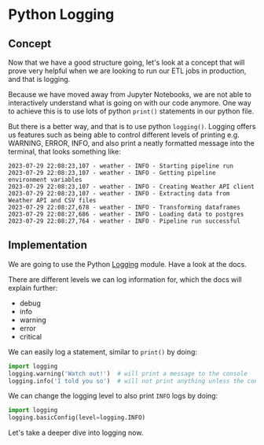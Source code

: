 # Python Logging 

## Concept 

Now that we have a good structure going, let's look at a concept that will prove very helpful when we are looking to run our ETL jobs in production, and that is logging. 

Because we have moved away from Jupyter Notebooks, we are not able to interactively understand what is going on with our code anymore. One way to achieve this is to use lots of python `print()` statements in our python file. 

But there is a better way, and that is to use python `logging()`. Logging offers us features such as being able to control different levels of printing e.g. WARNING, ERROR, INFO, and also print a neatly formatted message into the terminal, that looks something like: 

```
2023-07-29 22:08:23,107 - weather - INFO - Starting pipeline run
2023-07-29 22:08:23,107 - weather - INFO - Getting pipeline environment variables
2023-07-29 22:08:23,107 - weather - INFO - Creating Weather API client
2023-07-29 22:08:23,107 - weather - INFO - Extracting data from Weather API and CSV files
2023-07-29 22:08:27,678 - weather - INFO - Transforming dataframes
2023-07-29 22:08:27,686 - weather - INFO - Loading data to postgres
2023-07-29 22:08:27,764 - weather - INFO - Pipeline run successful
```

## Implementation 

We are going to use the Python [Logging](https://docs.python.org/3/library/logging.html) module. Have a look at the docs. 

There are different levels we can log information for, which the docs will explain further: 
- debug
- info
- warning
- error 
- critical 

We can easily log a statement, similar to `print()` by doing: 

```python
import logging
logging.warning('Watch out!')  # will print a message to the console
logging.info('I told you so')  # will not print anything unless the configured logging level is changed 
```

We can change the logging level to also print `INFO` logs by doing: 

```python
import logging 
logging.basicConfig(level=logging.INFO)
```

Let's take a deeper dive into logging now. 
